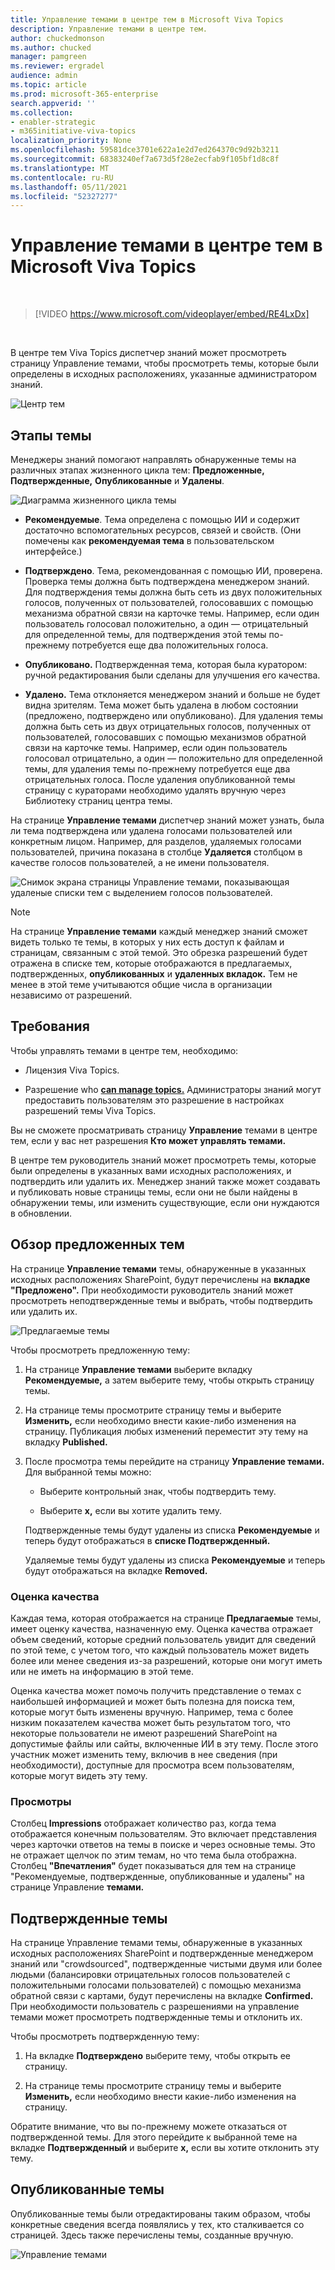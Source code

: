 ```yaml
---
title: Управление темами в центре тем в Microsoft Viva Topics
description: Управление темами в центре тем.
author: chuckedmonson
ms.author: chucked
manager: pamgreen
ms.reviewer: ergradel
audience: admin
ms.topic: article
ms.prod: microsoft-365-enterprise
search.appverid: ''
ms.collection:
- enabler-strategic
- m365initiative-viva-topics
localization_priority: None
ms.openlocfilehash: 59581dce3701e622a1e2d7ed264370c9d92b3211
ms.sourcegitcommit: 68383240ef7a673d5f28e2ecfab9f105bf1d8c8f
ms.translationtype: MT
ms.contentlocale: ru-RU
ms.lasthandoff: 05/11/2021
ms.locfileid: "52327277"
---
```

# <a name="manage-topics-in-the-topic-center-in-microsoft-viva-topics"></a>Управление темами в центре тем в Microsoft Viva Topics

</br>

> [!VIDEO https://www.microsoft.com/videoplayer/embed/RE4LxDx]  

</br>

В центре тем Viva Topics диспетчер знаний может просмотреть страницу Управление темами, чтобы просмотреть темы, которые были определены в исходных расположениях, указанные администратором знаний.   

   ![Центр тем](../media/knowledge-management/topic-center.png)  

## <a name="topic-stages"></a>Этапы темы

Менеджеры знаний помогают направлять обнаруженные темы на различных этапах жизненного цикла тем: **Предложенные,** **Подтвержденные,** **Опубликованные** и **Удалены**.

   ![Диаграмма жизненного цикла темы](../media/knowledge-management/topic-lifecycle.png) 

- **Рекомендуемые**. Тема определена с помощью ИИ и содержит достаточно вспомогательных ресурсов, связей и свойств. (Они помечены как **рекомендуемая тема** в пользовательском интерфейсе.)

- **Подтверждено**. Тема, рекомендованная с помощью ИИ, проверена. Проверка темы должна быть подтверждена менеджером знаний. Для подтверждения темы должна быть сеть из двух положительных голосов, полученных от пользователей, голосовавших с помощью механизма обратной связи на карточке темы. Например, если один пользователь голосовал положительно, а один — отрицательный для определенной темы, для подтверждения этой темы по-прежнему потребуется еще два положительных голоса.
 
- **Опубликовано.** Подтвержденная тема, которая была куратором: ручной редактирования были сделаны для улучшения его качества.

- **Удалено.** Тема отклоняется менеджером знаний и больше не будет видна зрителям. Тема может быть удалена в любом состоянии (предложено, подтверждено или опубликовано). Для удаления темы должна быть сеть из двух отрицательных голосов, полученных от пользователей, голосовавших с помощью механизмов обратной связи на карточке темы. Например, если один пользователь голосовал отрицательно, а один — положительно для определенной темы, для удаления темы по-прежнему потребуется еще два отрицательных голоса. После удаления опубликованной темы страницу с кураторами необходимо удалять вручную через Библиотеку страниц центра темы.

На странице **Управление темами** диспетчер знаний может узнать, была ли тема подтверждена или удалена голосами пользователей или конкретным лицом. Например, для разделов, удаляемых голосами пользователей, причина показана в столбце **Удаляется** столбцом в качестве голосов пользователей, а не имени пользователя.  

   ![Снимок экрана страницы Управление темами, показывающая удаленые списки тем с выделением голосов пользователей.](../media/knowledge-management/removed-topics-user-votes.png) 

> [!Note] 
> На странице **Управление темами** каждый менеджер знаний сможет видеть только те темы, в которых у них есть доступ к файлам и страницам, связанным с этой темой. Это обрезка разрешений будет отражена в списке тем, которые отображаются в предлагаемых, подтвержденных,  **опубликованных** и **удаленных вкладок.** Тем не менее в этой теме учитываются общие числа в организации независимо от разрешений.

## <a name="requirements"></a>Требования

Чтобы управлять темами в центре тем, необходимо:
- Лицензия Viva Topics.

- Разрешение who [**can manage topics.**](./topic-experiences-user-permissions.md) Администраторы знаний могут предоставить пользователям это разрешение в настройках разрешений темы Viva Topics. 

Вы не сможете просматривать страницу **Управление** темами в центре тем, если у вас нет разрешения **Кто может управлять темами.**

В центре тем руководитель знаний может просмотреть темы, которые были определены в указанных вами исходных расположениях, и подтвердить или удалить их. Менеджер знаний также может создавать и публиковать новые страницы темы, если они не были найдены в обнаружении темы, или изменить существующие, если они нуждаются в обновлении.

## <a name="review-suggested-topics"></a>Обзор предложенных тем

На странице **Управление темами** темы, обнаруженные в указанных исходных расположениях SharePoint, будут перечислены на **вкладке "Предложено".** При необходимости руководитель знаний может просмотреть неподтвержденные темы и выбрать, чтобы подтвердить или удалить их.

   ![Предлагаемые темы](../media/knowledge-management/quality-score.png) 

Чтобы просмотреть предложенную тему:

1. На странице **Управление темами** выберите вкладку **Рекомендуемые,** а затем выберите тему, чтобы открыть страницу темы.

2. На странице темы просмотрите страницу темы и выберите **Изменить,** если необходимо внести какие-либо изменения на страницу. Публикация любых изменений переместит эту тему на вкладку **Published.**

3. После просмотра темы перейдите на страницу **Управление темами.** Для выбранной темы можно:

   - Выберите контрольный знак, чтобы подтвердить тему.
    
   - Выберите **x,** если вы хотите удалить тему.

    Подтвержденные темы будут удалены из списка **Рекомендуемые** и теперь будут отображаться в **списке Подтвержденный.**

    Удаляемые темы будут удалены из списка **Рекомендуемые** и теперь будут отображаться на вкладке **Removed.**

### <a name="quality-score"></a>Оценка качества

Каждая тема, которая отображается на странице **Предлагаемые** темы, имеет оценку качества, назначенную ему. Оценка качества отражает объем сведений, которые средний пользователь увидит для сведений по этой теме, с учетом того, что каждый пользователь может видеть более или менее сведения из-за разрешений, которые они могут иметь или не иметь на информацию в этой теме. 

Оценка качества может помочь получить представление о темах с наибольшей информацией и может быть полезна для поиска тем, которые могут быть изменены вручную. Например, тема с более низким показателем качества может быть результатом того, что некоторые пользователи не имеют разрешений SharePoint на допустимые файлы или сайты, включенные ИИ в эту тему. После этого участник может изменить тему, включив в нее сведения (при необходимости), доступные для просмотра всем пользователям, которые могут видеть эту тему.

### <a name="impressions"></a>Просмотры

Столбец **Impressions** отображает количество раз, когда тема отображается конечным пользователям. Это включает представления через карточки ответов на темы в поиске и через основные темы. Это не отражает щелчок по этим темам, но что тема была отображна. Столбец **"Впечатления"** будет показываться для тем на странице  "Рекомендуемые, подтвержденные, опубликованные и удалены" на странице Управление **темами.** 

## <a name="confirmed-topics"></a>Подтвержденные темы

На  странице Управление темами темы, обнаруженные в указанных исходных расположениях SharePoint и подтвержденные менеджером знаний или "crowdsourced", подтвержденные чистыми двумя или более людьми (балансировки отрицательных голосов пользователей с положительными голосами пользователей) с помощью механизма обратной связи с картами, будут перечислены на вкладке **Confirmed.** При необходимости пользователь с разрешениями на управление темами может просмотреть подтвержденные темы и отклонить их.

Чтобы просмотреть подтвержденную тему:

1. На вкладке **Подтверждено** выберите тему, чтобы открыть ее страницу.

2. На странице темы просмотрите страницу темы и выберите **Изменить,** если необходимо внести какие-либо изменения на страницу.

Обратите внимание, что вы по-прежнему можете отказаться от подтвержденной темы. Для этого перейдите к выбранной теме на вкладке **Подтвержденный** и выберите **x,** если вы хотите отклонить эту тему.

## <a name="published-topics"></a>Опубликованные темы

Опубликованные темы были отредактированы таким образом, чтобы конкретные сведения всегда появлялись у тех, кто сталкивается со страницей. Здесь также перечислены темы, созданные вручную.

   ![Управление темами](../media/knowledge-management/manage-topics-new.png)
